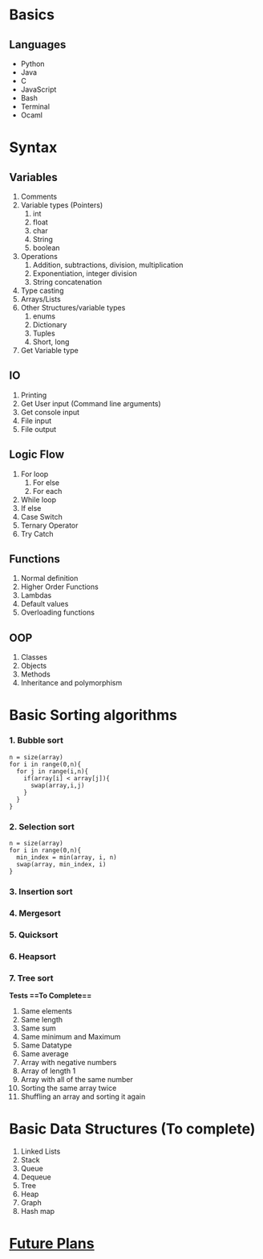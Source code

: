 # Basics
## Languages
* Python
* Java
* C
* JavaScript
* Bash
* Terminal
* Ocaml
# Syntax
## Variables
1. Comments
2. Variable types (Pointers)
	1. int
	2. float
	3. char
	4. String
	5. boolean
3. Operations
	1. Addition, subtractions, division, multiplication
	2. Exponentiation, integer division
	3. String concatenation
4. Type casting
5. Arrays/Lists
6. Other Structures/variable types
	1. enums
	2. Dictionary
	3. Tuples
	4. Short, long
7. Get Variable type
## IO
1. Printing
2. Get User input (Command line arguments)
3. Get console input 
4. File input
5. File output
## Logic Flow
1. For loop
	1. For else
	2. For each
2. While loop
3. If else
4. Case Switch
5. Ternary Operator
6. Try Catch
## Functions
1. Normal definition
2. Higher Order Functions
3. Lambdas
4. Default values
5. Overloading functions
## OOP
1. Classes
2. Objects
3. Methods
4. Inheritance and polymorphism
# Basic Sorting algorithms
### 1. Bubble sort
```
n = size(array)
for i in range(0,n){
  for j in range(i,n){
    if(array[i] < array[j]){
      swap(array,i,j)
    }
  }
}
```
### 2. Selection sort
```
n = size(array)
for i in range(0,n){
  min_index = min(array, i, n)
  swap(array, min_index, i)
}
```
### 3. Insertion sort
### 4. Mergesort
### 5. Quicksort
### 6. Heapsort
### 7. Tree sort

**Tests ==To Complete==**
1. Same elements
2. Same length
3. Same sum
4. Same minimum and Maximum
5. Same Datatype
6. Same average
7. Array with negative numbers
8. Array of length 1
9. Array with all of the same number
10. Sorting the same array twice
11. Shuffling an array and sorting it again
# Basic Data Structures (To complete)
1. Linked Lists
2. Stack
3. Queue
4. Dequeue
5. Tree
6. Heap
7. Graph
8. Hash map

# [Future Plans](https://github.com/Harehn/Basics/blob/master/Plans.md)
